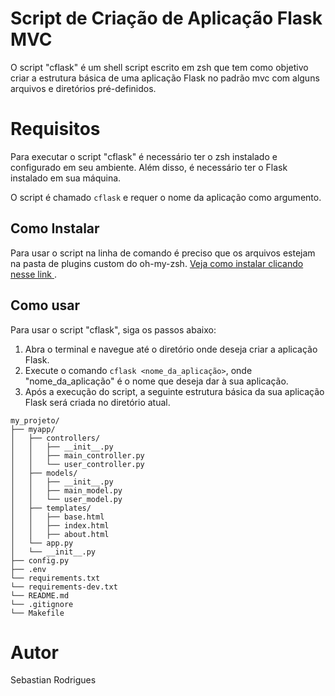# Script de Criação de Aplicação Flask MVC

O script "cflask" é um shell script escrito em zsh que tem como objetivo criar a estrutura básica de uma aplicação Flask no padrão mvc com alguns arquivos e diretórios pré-definidos.



# Requisitos
Para executar o script "cflask" é necessário ter o zsh instalado e configurado em seu ambiente. Além disso, é necessário ter o Flask instalado em sua máquina.

O script é chamado `cflask` e requer o nome da aplicação como argumento.

## Como Instalar
Para usar o script na linha de comando é preciso que os arquivos estejam na pasta de plugins custom do oh-my-zsh.
[Veja como instalar clicando nesse link ](https://github.com/ohmyzsh/ohmyzsh/wiki/Plugins).



## Como usar

Para usar o script "cflask", siga os passos abaixo:

1. Abra o terminal e navegue até o diretório onde deseja criar a aplicação Flask.
2. Execute o comando `cflask <nome_da_aplicação>`, onde "nome_da_aplicação" é o nome que deseja dar à sua aplicação.
3. Após a execução do script, a seguinte estrutura básica da sua aplicação Flask será criada no diretório atual.

```
my_projeto/
├── myapp/
│   ├── controllers/
│   │   ├── __init__.py
│   │   ├── main_controller.py
│   │   └── user_controller.py
│   ├── models/
│   │   ├── __init__.py
│   │   ├── main_model.py
│   │   └── user_model.py
│   ├── templates/
│   │   ├── base.html
│   │   ├── index.html
│   │   ├── about.html
│   └── app.py
│   └── __init__.py
├── config.py
├── .env
└── requirements.txt
└── requirements-dev.txt
└── README.md
└── .gitignore
└── Makefile
```

# Autor
Sebastian Rodrigues

